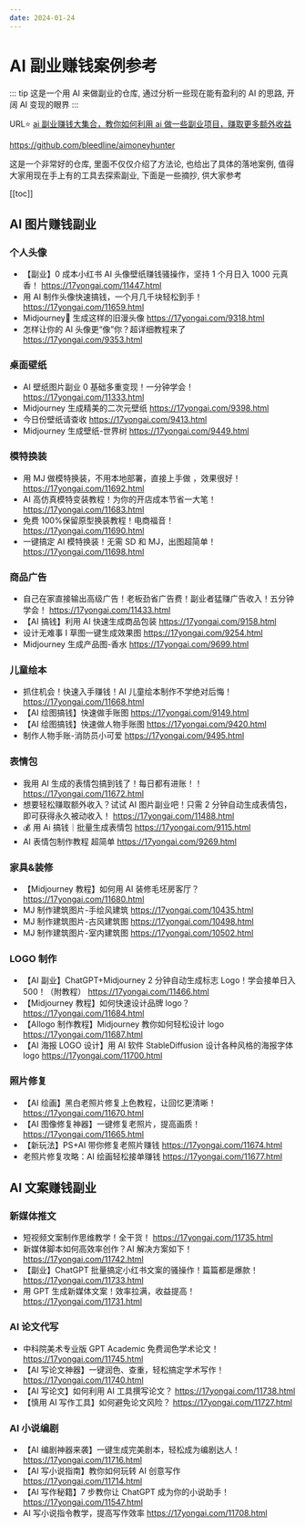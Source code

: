 ```yaml
---
date: 2024-01-24
---
```


# AI 副业赚钱案例参考

::: tip
这是一个用 AI 来做副业的仓库, 通过分析一些现在能有盈利的 AI 的思路, 开阔 AI 变现的眼界
:::

URL⭐️ [ai 副业赚钱大集合，教你如何利用 ai 做一些副业项目，赚取更多额外收益](https://github.com/bleedline/aimoneyhunter)

<https://github.com/bleedline/aimoneyhunter>

这是一个非常好的仓库, 里面不仅仅介绍了方法论, 也给出了具体的落地案例, 值得大家用现在手上有的工具去探索副业, 下面是一些摘抄, 供大家参考

[[toc]]

## AI 图片赚钱副业

### 个人头像

- 【副业】0 成本小红书 AI 头像壁纸赚钱骚操作，坚持 1 个月日入 1000 元真香！ https://17yongai.com/11447.html
- 用 AI 制作头像快速搞钱，一个月几千块轻松到手！ https://17yongai.com/11659.html
- Midjourney🚀 生成这样的旧漫头像 https://17yongai.com/9318.html
- 怎样让你的 AI 头像更“像”你？超详细教程来了 https://17yongai.com/9353.html

### 桌面壁纸

- AI 壁纸图片副业 0 基础多重变现！一分钟学会！ https://17yongai.com/11333.html
- Midjourney 生成精美的二次元壁纸 https://17yongai.com/9398.html
- 今日份壁纸请查收 https://17yongai.com/9413.html
- Midjourney 生成壁纸-世界树 https://17yongai.com/9449.html

### 模特换装

- 用 MJ 做模特换装，不用本地部署，直接上手做 ，效果很好！ https://17yongai.com/11692.html
- AI 高仿真模特变装教程！为你的开店成本节省一大笔！ https://17yongai.com/11683.html
- 免费 100%保留原型换装教程！电商福音！ https://17yongai.com/11690.html
- 一键搞定 AI 模特换装！无需 SD 和 MJ，出图超简单！ https://17yongai.com/11698.html

### 商品广告

- 自己在家直接输出高级广告！老板劲省广告费！副业者猛赚广告收入！五分钟学会！ https://17yongai.com/11433.html
- 【AI 搞钱】利用 AI 快速生成商品包装 https://17yongai.com/9158.html
- 设计无难事 I 草图一键生成效果图 https://17yongai.com/9254.html
- Midjourney 生成产品图-香水 https://17yongai.com/9699.html

### 儿童绘本

- 抓住机会！快速入手赚钱！AI 儿童绘本制作不学绝对后悔！ https://17yongai.com/11668.html
- 【AI 绘图搞钱】快速做手账图 https://17yongai.com/9149.html
- 【AI 绘图搞钱】快速做人物手账图 https://17yongai.com/9420.html
- 制作人物手账-消防员小可爱 https://17yongai.com/9495.html

### 表情包

- 我用 AI 生成的表情包搞到钱了！每日都有进账！！ https://17yongai.com/11672.html
- 想要轻松赚取额外收入？试试 AI 图片副业吧！只需 2 分钟自动生成表情包，即可获得永久被动收入！ https://17yongai.com/11488.html
- 💰 用 Ai 搞钱｜批量生成表情包 https://17yongai.com/9115.html
- AI 表情包制作教程 超简单 https://17yongai.com/9269.html

### 家具&装修

- 【Midjourney 教程】如何用 AI 装修毛坯房客厅？ https://17yongai.com/11680.html
- MJ 制作建筑图片-手绘风建筑 https://17yongai.com/10435.html
- MJ 制作建筑图片-古风建筑图 https://17yongai.com/10498.html
- MJ 制作建筑图片-室内建筑图 https://17yongai.com/10502.html

### LOGO 制作

- 【AI 副业】ChatGPT+Midjourney 2 分钟自动生成标志 Logo！学会接单日入 500！（附教程） https://17yongai.com/11466.html
- 【Midjourney 教程】如何快速设计品牌 logo？ https://17yongai.com/11684.html
- 【AIlogo 制作教程】Midjourney 教你如何轻松设计 logo https://17yongai.com/11687.html
- 【AI 海报 LOGO 设计】用 AI 软件 StableDiffusion 设计各种风格的海报字体 logo https://17yongai.com/11700.html

### 照片修复

- 【AI 绘画】黑白老照片修复上色教程，让回忆更清晰！ https://17yongai.com/11670.html
- 【AI 图像修复神器】一键修复老照片，提高画质！ https://17yongai.com/11665.html
- 【新玩法】PS+AI 带你修复老照片赚钱 https://17yongai.com/11674.html
- 老照片修复攻略：AI 绘画轻松接单赚钱 https://17yongai.com/11677.html

## AI 文案赚钱副业

### 新媒体推文

- 短视频文案制作思维教学！全干货！ https://17yongai.com/11735.html
- 新媒体脚本如何高效率创作？AI 解决方案如下！ https://17yongai.com/11742.html
- 【副业】ChatGPT 批量搞定小红书文案的骚操作！篇篇都是爆款！ https://17yongai.com/11733.html
- 用 GPT 生成新媒体文案！效率拉满，收益提高！ https://17yongai.com/11731.html

### AI 论文代写

- 中科院美术专业版 GPT Academic 免费润色学术论文！ https://17yongai.com/11745.html
- 【AI 写论文神器】一键润色、查重，轻松搞定学术写作！ https://17yongai.com/11740.html
- 【AI 写论文】如何利用 AI 工具撰写论文？ https://17yongai.com/11738.html
- 【慎用 AI 写作工具】如何避免论文风险？ https://17yongai.com/11727.html

### AI 小说编剧

- 【AI 编剧神器来袭】一键生成完美剧本，轻松成为编剧达人！ https://17yongai.com/11716.html
- 【AI 写小说指南】教你如何玩转 AI 创意写作 https://17yongai.com/11714.html
- 【AI 写作秘籍】7 步教你让 ChatGPT 成为你的小说助手！ https://17yongai.com/11547.html
- AI 写小说指令教学，提高写作效率 https://17yongai.com/11708.html
